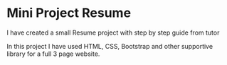 # Mini Project Resume

I have created a small Resume project with step by step guide from tutor

In this project I have used HTML, CSS, Bootstrap and other supportive library for a full 3 page website.